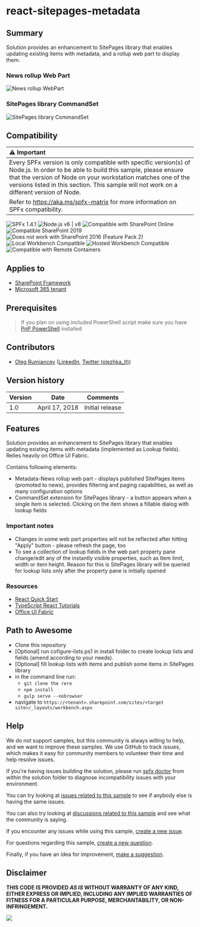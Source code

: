 # react-sitepages-metadata

## Summary
Solution provides an enhancement to SitePages library that enables updating existing items with metadata, and a rollup web part to display them.

### News rollup Web Part
![News rollup WebPart](./assets/demo-wp.gif)

### SitePages library CommandSet
![SitePages library CommandSet](./assets/demo-commandset.gif)


## Compatibility

| :warning: Important          |
|:---------------------------|
| Every SPFx version is only compatible with specific version(s) of Node.js. In order to be able to build this sample, please ensure that the version of Node on your workstation matches one of the versions listed in this section. This sample will not work on a different version of Node.|
|Refer to <https://aka.ms/spfx-matrix> for more information on SPFx compatibility.   |

![SPFx 1.4.1](https://img.shields.io/badge/SPFx-1.4.1-green.svg)
![Node.js v6 | v8](https://img.shields.io/badge/Node.js-LTS%206.x%20%7C%20v8-green.svg)
![Compatible with SharePoint Online](https://img.shields.io/badge/SharePoint%20Online-Compatible-green.svg)
![Compatible SharePoint 2019](https://img.shields.io/badge/SharePoint%20Server%202019-Compatible-green.svg)
![Does not work with SharePoint 2016 (Feature Pack 2)](https://img.shields.io/badge/SharePoint%20Server%202016%20(Feature%20Pack%202)-Incompatible-red.svg "SharePoint Server 2016 Feature Pack 2 requires SPFx 1.1")
![Local Workbench Compatible](https://img.shields.io/badge/Local%20Workbench-Compatible-green.svg)
![Hosted Workbench Compatible](https://img.shields.io/badge/Hosted%20Workbench-Compatible-green.svg)
![Compatible with Remote Containers](https://img.shields.io/badge/Remote%20Containers-Compatible-green.svg)


## Applies to

* [SharePoint Framework](https://learn.microsoft.com/sharepoint/dev/spfx/sharepoint-framework-overview)
* [Microsoft 365 tenant](https://learn.microsoft.com/sharepoint/dev/spfx/set-up-your-development-environment)

## Prerequisites
 
> If you plan on using included PowerShell script make sure you have [PnP PowerShell](https://github.com/pnp/PnP-PowerShell) installed

## Contributors

* [Oleg Rumiancev](https://github.com/olegrumiancev) ([LinkedIn](https://linkedin.com/in/olegrumiancev), [Twitter (olezhka_lt)](https://twitter.com/olezhka_lt))

## Version history

Version|Date|Comments
-------|----|--------
1.0|April 17, 2018|Initial release

## Features

Solution provides an enhancement to SitePages library that enables updating existing items with metadata (implemented as Lookup fields). 
Relies heavily on Office UI Fabric. 

Contains following elements:
- Metadata-News rollup web part - displays published SitePages items (promoted to news), provides filtering and paging capabilities, as well as many configuration options
- CommandSet extension for SitePages library - a button appears when a single item is selected. Clicking on the item shows a fillable dialog with lookup fields

### Important notes
- Changes in some web part properties will not be reflected after hitting "Apply" button - please refresh the page, too
- To see a collection of lookup fields in the web part property pane change/edit any of the instantly visible properties, such as Item limit, width or item height. Reason for this is SitePages library will be queried for lookup lists only after the property pane is initially opened

### Resources
- [React Quick Start](https://facebook.github.io/react/docs/tutorial.html) 
- [TypeScript React Tutorials](https://www.typescriptlang.org/docs/handbook/react-&-webpack.html)
- [Office UI Fabric](https://developer.microsoft.com/fluentui/)

## Path to Awesome

- Clone this repository
- [Optional] run cofigure-lists.ps1 in install folder to create lookup lists and fields (amend according to your needs).
- [Optional] fill lookup lists with items and publish some items in SitePages library
- in the command line run:
  - `git clone the rero`
  - `npm install`
  - `gulp serve --nobrowser`
- navigate to `https://<tenant>.sharepoint.com/sites/<target site>/_layouts/workbench.aspx`

## Help

We do not support samples, but this community is always willing to help, and we want to improve these samples. We use GitHub to track issues, which makes it easy for  community members to volunteer their time and help resolve issues.

If you're having issues building the solution, please run [spfx doctor](https://pnp.github.io/cli-microsoft365/cmd/spfx/spfx-doctor/) from within the solution folder to diagnose incompatibility issues with your environment.

You can try looking at [issues related to this sample](https://github.com/pnp/sp-dev-fx-webparts/issues?q=label%3A%22sample%3A%20react-sitepages-metadata%22) to see if anybody else is having the same issues.

You can also try looking at [discussions related to this sample](https://github.com/pnp/sp-dev-fx-webparts/discussions?discussions_q=react-sitepages-metadata) and see what the community is saying.

If you encounter any issues while using this sample, [create a new issue](https://github.com/pnp/sp-dev-fx-webparts/issues/new?assignees=&labels=Needs%3A+Triage+%3Amag%3A%2Ctype%3Abug-suspected%2Csample%3A%20react-sitepages-metadata&template=bug-report.yml&sample=react-sitepages-metadata&authors=@olegrumiancev&title=react-sitepages-metadata%20-%20).

For questions regarding this sample, [create a new question](https://github.com/pnp/sp-dev-fx-webparts/issues/new?assignees=&labels=Needs%3A+Triage+%3Amag%3A%2Ctype%3Aquestion%2Csample%3A%20react-sitepages-metadata&template=question.yml&sample=react-sitepages-metadata&authors=@olegrumiancev&title=react-sitepages-metadata%20-%20).

Finally, if you have an idea for improvement, [make a suggestion](https://github.com/pnp/sp-dev-fx-webparts/issues/new?assignees=&labels=Needs%3A+Triage+%3Amag%3A%2Ctype%3Aenhancement%2Csample%3A%20react-sitepages-metadata&template=suggestion.yml&sample=react-sitepages-metadata&authors=@olegrumiancev&title=react-sitepages-metadata%20-%20).


## Disclaimer

**THIS CODE IS PROVIDED *AS IS* WITHOUT WARRANTY OF ANY KIND, EITHER EXPRESS OR IMPLIED, INCLUDING ANY IMPLIED WARRANTIES OF FITNESS FOR A PARTICULAR PURPOSE, MERCHANTABILITY, OR NON-INFRINGEMENT.**

<img src="https://m365-visitor-stats.azurewebsites.net/sp-dev-fx-webparts/samples/react-sitepages-metadata" />
